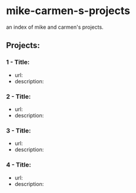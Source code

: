 # mike-carmen-s-projects
an index of mike and carmen's projects.

## Projects:
### 1 - Title:
- url:
- description:
### 2 - Title:
- url:
- description:
### 3 - Title:
- url:
- description:
### 4 - Title:
- url:
- description:
